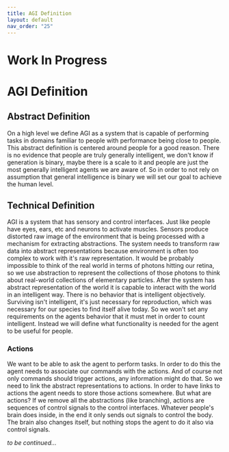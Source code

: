 ```yaml
---
title: AGI Definition
layout: default
nav_order: "25"
---
```


# Work In Progress

# AGI Definition

## Abstract Definition
On a high level we define AGI as a system that is capable of performing tasks in domains familiar to people with performance being close to people.
This abstract definition is centered around people for a good reason. There is no evidence that people are truly generally intelligent, we don't know if generation is binary, maybe there is a scale to it and people are just the most generally intelligent agents we are aware of.
So in order to not rely on assumption that general intelligence is binary we will set our goal to achieve the human level.

## Technical Definition
AGI is a system that has sensory and control interfaces. Just like people have eyes, ears, etc and neurons to activate muscles. Sensors produce distorted raw image of the environment that is being processed with a mechanism for extracting abstractions. The system needs to transform raw data into abstract representations because environment is often too complex to work with it's raw representation. It would be probably impossible to think of the real world in terms of photons hitting our retina, so we use abstraction to represent the collections of those photons to think about real-world collections of elementary particles. After the system has abstract representation of the world it is capable to interact with the world in an intelligent way. There is no behavior that is intelligent objectively. Surviving isn't intelligent, it's just necessary for reproduction, which was necessary for our species to find itself alive today. So we won't set any requirements on the agents behavior that it must met in order to count intelligent. Instead we will define what functionality is needed for the agent to be useful for people.

### Actions
We want to be able to ask the agent to perform tasks. In order to do this the agent needs to associate our commands with the actions. And of course not only commands should trigger actions, any information might do that. So we need to link the abstract representations to actions.
In order to have links to actions the agent needs to store those actions somewhere. 
But what are actions? If we remove all the abstractions (like branching), actions are sequences of control signals to the control interfaces. Whatever people's brain does inside, in the end it only sends out signals to control the body. The brain also changes itself, but nothing stops the agent to do it also via control signals.

*to be continued...*